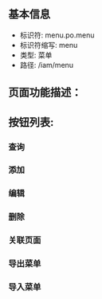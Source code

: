 
## 基本信息

- 标识符: menu.po.menu
- 标识符缩写: menu
- 类型: 菜单
- 路径: /iam/menu

## 页面功能描述：





## 按钮列表:


### 查询



### 添加



### 编辑



### 删除



### 关联页面



### 导出菜单



### 导入菜单


